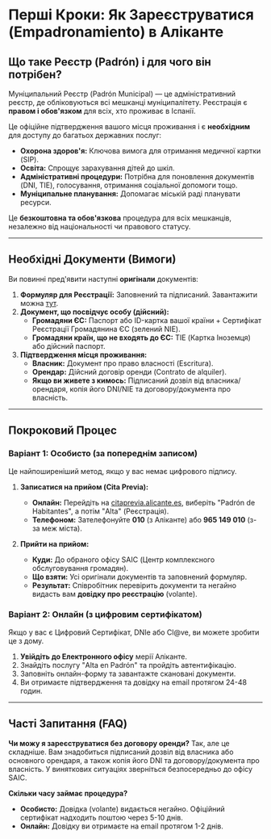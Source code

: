 # Перші Кроки: Як Зареєструватися (Empadronamiento) в Аліканте

## Що таке Реєстр (Padrón) і для чого він потрібен?

Муніципальний Реєстр (Padrón Municipal) — це адміністративний реєстр, де обліковуються всі мешканці муніципалітету. Реєстрація є **правом і обов'язком** для всіх, хто проживає в Іспанії.

Це офіційне підтвердження вашого місця проживання і є **необхідним** для доступу до багатьох державних послуг:

* **Охорона здоров'я:** Ключова вимога для отримання медичної картки (SIP).
* **Освіта:** Спрощує зарахування дітей до шкіл.
* **Адміністративні процедури:** Потрібна для поновлення документів (DNI, TIE), голосування, отримання соціальної допомоги тощо.
* **Муніципальне планування:** Допомагає міській раді планувати ресурси.

Це **безкоштовна та обов'язкова** процедура для всіх мешканців, незалежно від національності чи правового статусу.

---

## Необхідні Документи (Вимоги)

Ви повинні пред'явити наступні **оригінали** документів:

1.  **Формуляр для Реєстрації:** Заповнений та підписаний. Завантажити можна [тут](https://www.alicante.es/sites/default/files/documentos/2024-02/Formulario%20de%20alta%20individual%20o%20colectiva.pdf).
2.  **Документ, що посвідчує особу (дійсний):**
    * **Громадяни ЄС:** Паспорт або ID-картка вашої країни + Сертифікат Реєстрації Громадянина ЄС (зелений NIE).
    * **Громадяни країн, що не входять до ЄС:** TIE (Картка Іноземця) або дійсний паспорт.
3.  **Підтвердження місця проживання:**
    * **Власник:** Документ про право власності (Escritura).
    * **Орендар:** Дійсний договір оренди (Contrato de alquiler).
    * **Якщо ви живете з кимось:** Підписаний дозвіл від власника/орендаря, копія його DNI/NIE та договору/документа про власність.

---

## Покроковий Процес

### Варіант 1: Особисто (за попереднім записом)

Це найпоширеніший метод, якщо у вас немає цифрового підпису.

1.  **Записатися на прийом (Cita Previa):**
    * **Онлайн:** Перейдіть на [citaprevia.alicante.es](https://citaprevia.alicante.es/), виберіть "Padrón de Habitantes", а потім "Alta" (Реєстрація).
    * **Телефоном:** Зателефонуйте **010** (з Аліканте) або **965 149 010** (з-за меж міста).

2.  **Прийти на прийом:**
    * **Куди:** До обраного офісу SAIC (Центр комплексного обслуговування громадян).
    * **Що взяти:** Усі оригінали документів та заповнений формуляр.
    * **Результат:** Співробітник перевірить документи та негайно видасть вам **довідку про реєстрацію** (volante).

### Варіант 2: Онлайн (з цифровим сертифікатом)

Якщо у вас є Цифровий Сертифікат, DNIe або Cl@ve, ви можете зробити це з дому.

1.  **Увійдіть до Електронного офісу** мерії Аліканте.
2.  Знайдіть послугу "Alta en Padrón" та пройдіть автентифікацію.
3.  Заповніть онлайн-форму та завантажте скановані документи.
4.  Ви отримаєте підтвердження та довідку на email протягом 24-48 годин.

---

## Часті Запитання (FAQ)

**Чи можу я зареєструватися без договору оренди?**
Так, але це складніше. Вам знадобиться підписаний дозвіл від власника або основного орендаря, а також копія його DNI та договору/документа про власність. У виняткових ситуаціях зверніться безпосередньо до офісу SAIC.

**Скільки часу займає процедура?**
* **Особисто:** Довідка (volante) видається негайно. Офіційний сертифікат надходить поштою через 5-10 днів.
* **Онлайн:** Довідку ви отримаєте на email протягом 1-2 днів.